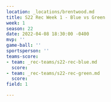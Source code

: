 ```yaml
---
location: _locations/brentwood.md
title: S22 Rec Week 1 - Blue vs Green
week: 1
season: 22
date: 2022-04-08 18:30:00 -0400
mvp: ''
game-ball: ''
sportsperson: ''
teams-score:
- team: _rec-teams/s22-rec-blue.md
  score: 
- team: _rec-teams/s22-rec-green.md
  score: 
field: 1

---
```

